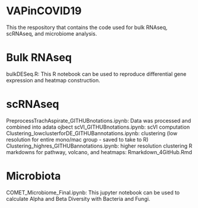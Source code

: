 # VAPinCOVID19
This the respository that contains the code used for bulk RNAseq, scRNAseq, and microbiome analysis.

# Bulk RNAseq
bulkDESeq.R: This R notebook can be used to reproduce differential gene expression and heatmap construction.

# scRNAseq 
PreprocessTrachAspirate_GITHUBnotations.ipynb: Data was processed and combined into adata ojbect
scVI_GITHUBnotations.ipynb: scVI computation
Clustering_lowclusterforDE_GITHUBannotations.ipynb: clustering (low resolution for entire mono/mac group - saved to take to R)
Clustering_highres_GITHUBannotations.ipynb: higher resolution clustering
R markdowns for pathway, volcano, and heatmaps: Rmarkdown_4GitHub.Rmd

# Microbiota
COMET_Microbiome_Final.ipynb: This jupyter notebook can be used to calculate Alpha and Beta Diversity with Bacteria and Fungi.
